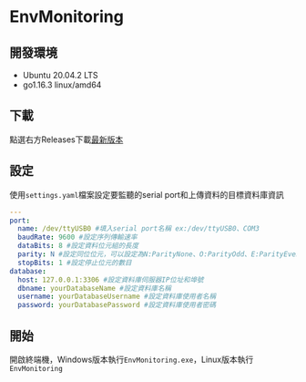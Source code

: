 # EnvMonitoring

## 開發環境
- Ubuntu 20.04.2 LTS
- go1.16.3 linux/amd64

## 下載
點選右方Releases下載[最新版本](https://github.com/vincent87720/EnvMonitoring/releases)

## 設定
使用`settings.yaml`檔案設定要監聽的serial port和上傳資料的目標資料庫資訊
```yaml
---
port:
  name: /dev/ttyUSB0 #填入serial port名稱 ex:/dev/ttyUSB0、COM3
  baudRate: 9600 #設定序列傳輸速率
  dataBits: 8 #設定資料位元組的長度
  parity: N #設定同位位元，可以設定為N:ParityNone、O:ParityOdd、E:ParityEven、M:ParityMark、S:ParitySpace
  stopBits: 1 #設定停止位元的數目
database:
  host: 127.0.0.1:3306 #設定資料庫伺服器IP位址和埠號
  dbname: yourDatabaseName #設定資料庫名稱
  username: yourDatabaseUsername #設定資料庫使用者名稱
  password: yourDatabasePassword #設定資料庫使用者密碼
```

## 開始
開啟終端機，Windows版本執行`EnvMonitoring.exe`，Linux版本執行`EnvMonitoring`